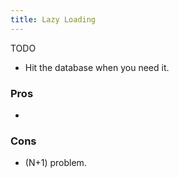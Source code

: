 ```yaml
---
title: Lazy Loading
---
```


TODO

- Hit the database when you need it.

### Pros
- 

### Cons
- (N+1) problem.
